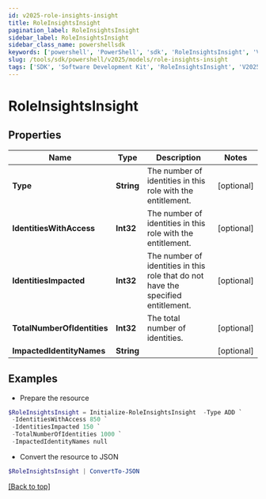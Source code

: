 ```yaml
---
id: v2025-role-insights-insight
title: RoleInsightsInsight
pagination_label: RoleInsightsInsight
sidebar_label: RoleInsightsInsight
sidebar_class_name: powershellsdk
keywords: ['powershell', 'PowerShell', 'sdk', 'RoleInsightsInsight', 'V2025RoleInsightsInsight'] 
slug: /tools/sdk/powershell/v2025/models/role-insights-insight
tags: ['SDK', 'Software Development Kit', 'RoleInsightsInsight', 'V2025RoleInsightsInsight']
---
```



# RoleInsightsInsight

## Properties

Name | Type | Description | Notes
------------ | ------------- | ------------- | -------------
**Type** | **String** | The number of identities in this role with the entitlement. | [optional] 
**IdentitiesWithAccess** | **Int32** | The number of identities in this role with the entitlement. | [optional] 
**IdentitiesImpacted** | **Int32** | The number of identities in this role that do not have the specified entitlement. | [optional] 
**TotalNumberOfIdentities** | **Int32** | The total number of identities. | [optional] 
**ImpactedIdentityNames** | **String** |  | [optional] 

## Examples

- Prepare the resource
```powershell
$RoleInsightsInsight = Initialize-RoleInsightsInsight  -Type ADD `
 -IdentitiesWithAccess 850 `
 -IdentitiesImpacted 150 `
 -TotalNumberOfIdentities 1000 `
 -ImpactedIdentityNames null
```

- Convert the resource to JSON
```powershell
$RoleInsightsInsight | ConvertTo-JSON
```


[[Back to top]](#) 

